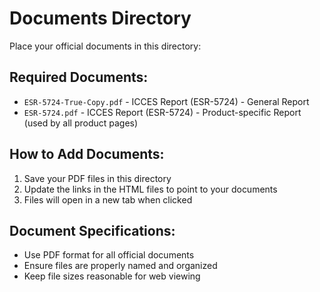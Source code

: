 # Documents Directory

Place your official documents in this directory:

## Required Documents:
- `ESR-5724-True-Copy.pdf` - ICCES Report (ESR-5724) - General Report
- `ESR-5724.pdf` - ICCES Report (ESR-5724) - Product-specific Report (used by all product pages)

## How to Add Documents:
1. Save your PDF files in this directory
2. Update the links in the HTML files to point to your documents
3. Files will open in a new tab when clicked

## Document Specifications:
- Use PDF format for all official documents
- Ensure files are properly named and organized
- Keep file sizes reasonable for web viewing
